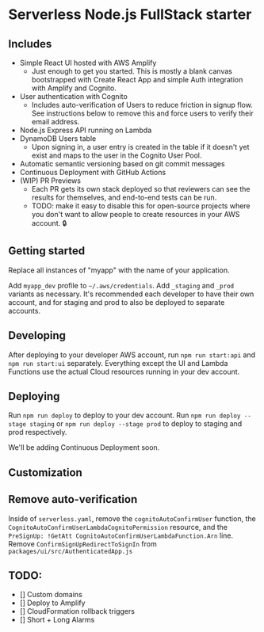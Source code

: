 # Serverless Node.js FullStack starter

## Includes

* Simple React UI hosted with AWS Amplify
  * Just enough to get you started. This is mostly a blank canvas bootstrapped with Create React App and simple Auth integration with Amplify and Cognito.
* User authentication with Cognito
  * Includes auto-verification of Users to reduce friction in signup flow. See instructions below to remove this and force users to verify their email address.
* Node.js Express API running on Lambda
* DynamoDB Users table
  * Upon signing in, a user entry is created in the table if it doesn't yet exist and maps to the user in the Cognito User Pool.
* Automatic semantic versioning based on git commit messages
* Continuous Deployment with GitHub Actions
* (WIP) PR Previews
  * Each PR gets its own stack deployed so that reviewers can see the results for themselves, and end-to-end tests can be run.
  * TODO: make it easy to disable this for open-source projects where you don't want to allow people to create resources in your AWS account. 🔒

## Getting started

Replace all instances of "myapp" with the name of your application.

Add `myapp_dev` profile to `~/.aws/credentials`. Add `_staging` and `_prod` variants as necessary. It's recommended each developer to have their own account, and for staging and prod to also be deployed to separate accounts.

## Developing

After deploying to your developer AWS account, run `npm run start:api` and `npm run start:ui` separately. Everything except the UI and Lambda Functions use the actual Cloud resources running in your dev account.

## Deploying

Run `npm run deploy` to deploy to your dev account. Run `npm run deploy --stage staging` or `npm run deploy --stage prod` to deploy to staging and prod respectively.

We'll be adding Continuous Deployment soon.

## Customization

## Remove auto-verification

Inside of `serverless.yaml`, remove the `cognitoAutoConfirmUser` function, the `CognitoAutoConfirmUserLambdaCognitoPermission` resource, and the `PreSignUp: !GetAtt CognitoAutoConfirmUserLambdaFunction.Arn` line. Remove `ConfirmSignUpRedirectToSignIn` from `packages/ui/src/AuthenticatedApp.js`

## TODO:
- [] Custom domains
- [] Deploy to Amplify
- [] CloudFormation rollback triggers
- [] Short + Long Alarms